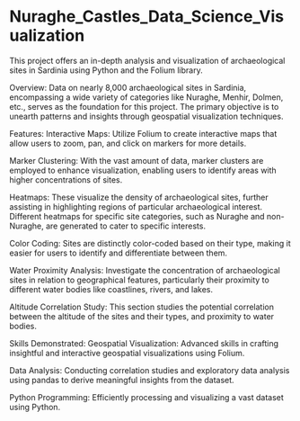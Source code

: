 # Nuraghe_Castles_Data_Science_Visualization
This project offers an in-depth analysis and visualization of archaeological sites in Sardinia using Python and the Folium library.

Overview:
Data on nearly 8,000 archaeological sites in Sardinia, encompassing a wide variety of categories like Nuraghe, Menhir, Dolmen, etc., serves as the foundation for this project. The primary objective is to unearth patterns and insights through geospatial visualization techniques.

Features:
Interactive Maps: Utilize Folium to create interactive maps that allow users to zoom, pan, and click on markers for more details.

Marker Clustering: With the vast amount of data, marker clusters are employed to enhance visualization, enabling users to identify areas with higher concentrations of sites.

Heatmaps: These visualize the density of archaeological sites, further assisting in highlighting regions of particular archaeological interest. Different heatmaps for specific site categories, such as Nuraghe and non-Nuraghe, are generated to cater to specific interests.

Color Coding: Sites are distinctly color-coded based on their type, making it easier for users to identify and differentiate between them.

Water Proximity Analysis: Investigate the concentration of archaeological sites in relation to geographical features, particularly their proximity to different water bodies like coastlines, rivers, and lakes.

Altitude Correlation Study: This section studies the potential correlation between the altitude of the sites and their types, and proximity to water bodies.

Skills Demonstrated:
Geospatial Visualization: Advanced skills in crafting insightful and interactive geospatial visualizations using Folium.

Data Analysis: Conducting correlation studies and exploratory data analysis using pandas to derive meaningful insights from the dataset.

Python Programming: Efficiently processing and visualizing a vast dataset using Python.
